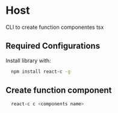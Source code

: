 
# Host

CLI to create function componentes tsx

## Required Configurations

Install library with: 

```bash
  npm install react-c -g
```


## Create function component

```bash
  react-c c <components name>
```